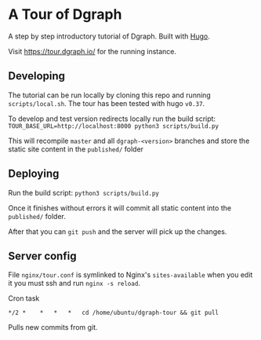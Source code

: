 # A Tour of Dgraph

A step by step introductory tutorial of Dgraph. Built with [Hugo](https://gohugo.io/).

Visit https://tour.dgraph.io/ for the running instance.

## Developing
The tutorial can be run locally by cloning this repo and running `scripts/local.sh`.
The tour has been tested with hugo `v0.37`.

To develop and test version redirects locally run the build script:
`TOUR_BASE_URL=http://localhost:8000 python3 scripts/build.py`

This will recompile `master` and all `dgraph-<version>` branches and store the static site content in the `published/` folder

## Deploying

Run the build script:
`python3 scripts/build.py`

Once it finishes without errors it will commit all static content
into the `published/` folder.

After that you can `git push` and the server will pick up the changes.


## Server config

File `nginx/tour.conf` is symlinked to Nginx's `sites-available`
when you edit it you must ssh and run `nginx -s reload`.

Cron task
```
*/2 *    *   *   *   cd /home/ubuntu/dgraph-tour && git pull
```

Pulls new commits from git.
